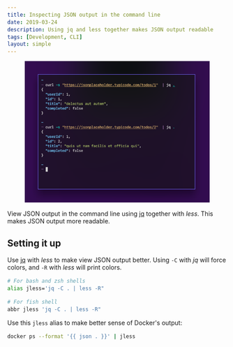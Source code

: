```yaml
---
title: Inspecting JSON output in the command line
date: 2019-03-24
description: Using jq and less together makes JSON output readable
tags: [Development, CLI]
layout: simple
---
```


<figure class='cover'>
<img src='./images/json-curl.png' alt='Code screenshot' />
</figure>

View JSON output in the command line using [jq] together with _less_. This makes JSON output more readable.

## Setting it up

Use [jq] with _less_ to make view JSON output better. Using `-C` with _jq_ will force colors, and `-R` with _less_ will print colors.

```bash
# For bash and zsh shells
alias jless='jq -C . | less -R"
```

```bash
# For fish shell
abbr jless 'jq -C . | less -R"
```

Use this `jless` alias to make better sense of Docker's output:

```bash
docker ps --format '{{ json . }}' | jless
```

[jq]: https://stedolan.github.io/jq/
